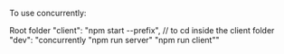 To use concurrently:

Root folder
    "client": "npm start --prefix", // to cd inside the client folder
    "dev": "concurrently \"npm run server\" \"npm run client\""